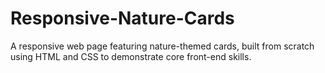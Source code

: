 # Responsive-Nature-Cards
A responsive web page featuring nature-themed cards, built from scratch using HTML and CSS to demonstrate core front-end skills.
